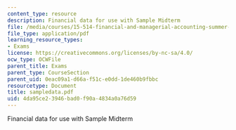 ```yaml
---
content_type: resource
description: Financial data for use with Sample Midterm
file: /media/courses/15-514-financial-and-managerial-accounting-summer-2003/4da95ce23946bad0f90a4834a0a76d59_sampledata.pdf
file_type: application/pdf
learning_resource_types:
- Exams
license: https://creativecommons.org/licenses/by-nc-sa/4.0/
ocw_type: OCWFile
parent_title: Exams
parent_type: CourseSection
parent_uid: 0eac09a1-d66a-f51c-e0dd-1de460b9fbbc
resourcetype: Document
title: sampledata.pdf
uid: 4da95ce2-3946-bad0-f90a-4834a0a76d59
---
```

Financial data for use with Sample Midterm